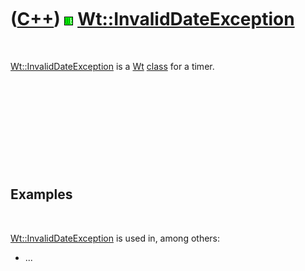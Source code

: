 



 

 

 

 

 

([C++](Cpp.htm)) ![Wt](PicWt.png) [Wt::InvalidDateException](CppInvalidDateException.htm)
=========================================================================================

 

[Wt::InvalidDateException](CppInvalidDateException.htm) is a
[Wt](CppWt.htm) [class](CppClass.htm) for a timer.

 

 

 

 

 

Examples
--------

 

[Wt::InvalidDateException](CppInvalidDateException.htm) is used in,
among others:

-   ...

 

 

 

 

 





 



